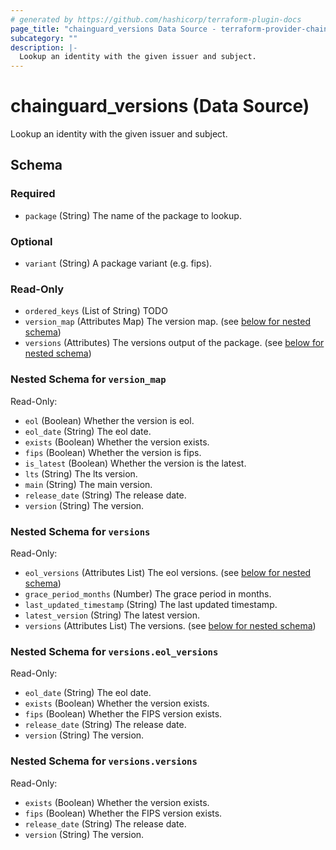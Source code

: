 ```yaml
---
# generated by https://github.com/hashicorp/terraform-plugin-docs
page_title: "chainguard_versions Data Source - terraform-provider-chainguard"
subcategory: ""
description: |-
  Lookup an identity with the given issuer and subject.
---
```


# chainguard_versions (Data Source)

Lookup an identity with the given issuer and subject.



<!-- schema generated by tfplugindocs -->
## Schema

### Required

- `package` (String) The name of the package to lookup.

### Optional

- `variant` (String) A package variant (e.g. fips).

### Read-Only

- `ordered_keys` (List of String) TODO
- `version_map` (Attributes Map) The version map. (see [below for nested schema](#nestedatt--version_map))
- `versions` (Attributes) The versions output of the package. (see [below for nested schema](#nestedatt--versions))

<a id="nestedatt--version_map"></a>
### Nested Schema for `version_map`

Read-Only:

- `eol` (Boolean) Whether the version is eol.
- `eol_date` (String) The eol date.
- `exists` (Boolean) Whether the version exists.
- `fips` (Boolean) Whether the version is fips.
- `is_latest` (Boolean) Whether the version is the latest.
- `lts` (String) The lts version.
- `main` (String) The main version.
- `release_date` (String) The release date.
- `version` (String) The version.


<a id="nestedatt--versions"></a>
### Nested Schema for `versions`

Read-Only:

- `eol_versions` (Attributes List) The eol versions. (see [below for nested schema](#nestedatt--versions--eol_versions))
- `grace_period_months` (Number) The grace period in months.
- `last_updated_timestamp` (String) The last updated timestamp.
- `latest_version` (String) The latest version.
- `versions` (Attributes List) The versions. (see [below for nested schema](#nestedatt--versions--versions))

<a id="nestedatt--versions--eol_versions"></a>
### Nested Schema for `versions.eol_versions`

Read-Only:

- `eol_date` (String) The eol date.
- `exists` (Boolean) Whether the version exists.
- `fips` (Boolean) Whether the FIPS version exists.
- `release_date` (String) The release date.
- `version` (String) The version.


<a id="nestedatt--versions--versions"></a>
### Nested Schema for `versions.versions`

Read-Only:

- `exists` (Boolean) Whether the version exists.
- `fips` (Boolean) Whether the FIPS version exists.
- `release_date` (String) The release date.
- `version` (String) The version.
